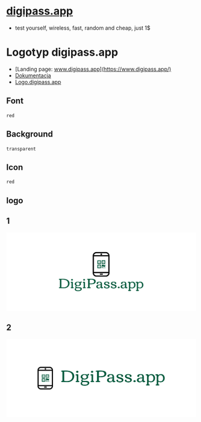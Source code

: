 # [digipass.app](https://digipass.app/)
- test yourself, wireless, fast, random and cheap, just 1$
# Logotyp digipass.app
+ [Landing page: www.digipass.app](https://www.digipass.app/)
+ [Dokumentacja](https://docs.digipass.app/)
+ [Logo.digipass.app](https://logo.digipass.app/)



## Font

    red


## Background

    transparent

## Icon

    red


## logo


## 1
![1/cover.png](1/cover.png)

## 2
![2/cover.png](2/cover.png)
